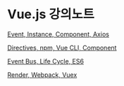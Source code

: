 # Vue.js 강의노트

[Event, Instance, Component, Axios](./02.md)

[Directives, npm, Vue CLI, Component](./03.md)

[Event Bus, Life Cycle, ES6](./04.md)

[Render, Webpack, Vuex](./05.md)